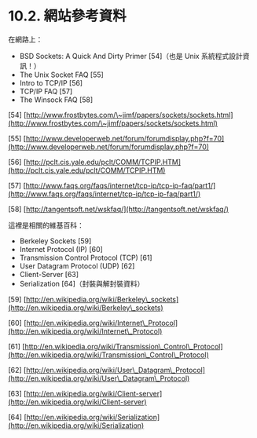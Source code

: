 # 10.2. 網站參考資料

在網路上：

* BSD Sockets: A Quick And Dirty Primer \[54]（也是 Unix 系統程式設計資訊！）
* The Unix Socket FAQ \[55]
* Intro to TCP/IP \[56]
* TCP/IP FAQ \[57]
* The Winsock FAQ \[58]

\[54] [http://www.frostbytes.com/\~jimf/papers/sockets/sockets.html](http://www.frostbytes.com/\~jimf/papers/sockets/sockets.html)

\[55] [http://www.developerweb.net/forum/forumdisplay.php?f=70](http://www.developerweb.net/forum/forumdisplay.php?f=70)

\[56] [http://pclt.cis.yale.edu/pclt/COMM/TCPIP.HTM](http://pclt.cis.yale.edu/pclt/COMM/TCPIP.HTM)

\[57] [http://www.faqs.org/faqs/internet/tcp-ip/tcp-ip-faq/part1/](http://www.faqs.org/faqs/internet/tcp-ip/tcp-ip-faq/part1/)

\[58] [http://tangentsoft.net/wskfaq/](http://tangentsoft.net/wskfaq/)

這裡是相關的維基百科：

* Berkeley Sockets \[59]
* Internet Protocol (IP) \[60]
* Transmission Control Protocol (TCP) \[61]
* User Datagram Protocol (UDP) \[62]
* Client-Server \[63]
* Serialization \[64]（封裝與解封裝資料）

\[59] [http://en.wikipedia.org/wiki/Berkeley\_sockets](http://en.wikipedia.org/wiki/Berkeley\_sockets)

\[60] [http://en.wikipedia.org/wiki/Internet\_Protocol](http://en.wikipedia.org/wiki/Internet\_Protocol)

\[61] [http://en.wikipedia.org/wiki/Transmission\_Control\_Protocol](http://en.wikipedia.org/wiki/Transmission\_Control\_Protocol)

\[62] [http://en.wikipedia.org/wiki/User\_Datagram\_Protocol](http://en.wikipedia.org/wiki/User\_Datagram\_Protocol)

\[63] [http://en.wikipedia.org/wiki/Client-server](http://en.wikipedia.org/wiki/Client-server)

\[64] [http://en.wikipedia.org/wiki/Serialization](http://en.wikipedia.org/wiki/Serialization)
